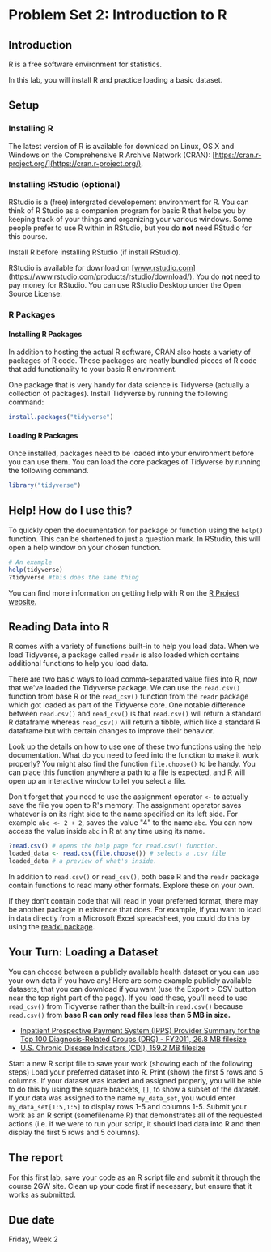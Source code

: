 # Problem Set 2: Introduction to R

## Introduction

R is a free software environment for statistics. 

In this lab, you will install R and practice loading a basic dataset.

## Setup

### Installing R

The latest version of R is available for download on Linux, OS X and Windows on the Comprehensive R Archive Network (CRAN): [https://cran.r-project.org/](https://cran.r-project.org/).

### Installing RStudio (optional)

RStudio is a (free) intergrated developement environment for R. You can think of R Studio as a companion program for basic R that helps you by keeping track of your things and organizing your various windows. Some people prefer to use R within in RStudio, but you do **not** need RStudio for this course.

Install R before installing RStudio (if install RStudio).

RStudio is available for download on [www.rstudio.com](https://www.rstudio.com/products/rstudio/download/). You do **not** need to pay money for RStudio. You can use RStudio Desktop under the Open Source License.

### R Packages

#### Installing R Packages

In addition to hosting the actual R software, CRAN also hosts a variety of packages of R code. These packages are neatly bundled pieces of R code that add functionality to your basic R environment.

One package that is very handy for data science is Tidyverse (actually a collection of packages). Install Tidyverse by running the following command:

```r
install.packages("tidyverse")
```

#### Loading R Packages

Once installed, packages need to be loaded into your environment before you can use them. You can load the core packages of Tidyverse by running the following command.

```r
library("tidyverse")
```

## Help! How do I use this?

To quickly open the documentation for package or function using the `help()` function. This can be shortened to just a question mark. In RStudio, this will open a help window on your chosen function.

```r
# An example
help(tidyverse)
?tidyverse #this does the same thing
```

You can find more information on getting help with R on the [R Project website.](https://www.r-project.org/help.html)


## Reading Data into R

R comes with a variety of functions built-in to help you load data. When we load Tidyverse, a package called `readr` is also loaded which contains additional functions to help you load data.

There are two basic ways to load comma-separated value files into R, now that we've loaded the Tidyverse package. We can use the `read.csv()` function from base R or the `read_csv()` function from the `readr` package which got loaded as part of the Tidyverse core. One notable difference between `read.csv()` and `read_csv()` is that `read.csv()` will return a standard R dataframe whereas `read_csv()` will return a tibble, which like a standard R dataframe but with certain changes to improve their behavior. 


Look up the details on how to use one of these two functions using the help documentation. What do you need to feed into the function to make it work properly? You might also find the function `file.choose()` to be handy. You can place this function anywhere a path to a file is expected, and R will open up an interactive window to let you select a file. 

Don't forget that you need to use the assignment operator `<-` to actually save the file you open to R's memory. The assignment operator saves whatever is on its right side to the name specified on its left side. For example `abc <- 2 + 2`, saves the value "4" to the name `abc`. You can now access the value inside `abc` in R at any time using its name.

```r
?read.csv() # opens the help page for read.csv() function.
loaded_data <- read.csv(file.choose()) # selects a .csv file
loaded_data # a preview of what's inside.
```

In addition to `read.csv()` or `read_csv()`, both base R and the `readr` package contain functions to read many other formats. Explore these on your own.

If they don't contain code that will read in your preferred format, there may be another package in existence that does. For example, if you want to load in data directly from a Microsoft Excel spreadsheet, you could do this by using the [readxl package](http://readxl.tidyverse.org/).

## Your Turn: Loading a Dataset

You can choose between a publicly available health dataset or you can use your own data if you have any! Here are some example publicly available datasets, that you can download if you want (use the Export > CSV button near the top right part of the page). If you load these, you'll need to use `read_csv()` from Tidyverse rather than the built-in `read.csv()` because `read.csv()` from **base R can only read files less than 5 MB in size.**

* [Inpatient Prospective Payment System (IPPS) Provider Summary for the Top 100 Diagnosis-Related Groups (DRG) - FY2011, 26.8 MB filesize](https://data.cms.gov/provider-summary-by-type-of-service/medicare-inpatient-hospitals/medicare-inpatient-hospitals-by-provider-and-service)
* [U.S. Chronic Disease Indicators (CDI), 159.2 MB filesize](https://chronicdata.cdc.gov/Chronic-Disease-Indicators/U-S-Chronic-Disease-Indicators-CDI-/g4ie-h725)

Start a new R script file to save your work (showing each of the following steps)
Load your preferred dataset into R. Print (show) the first 5 rows and 5 columns. If your dataset was loaded and assigned properly, you will be able to do this by using the square brackets, `[]`, to show a subset of the dataset. If your data was assigned to the name `my_data_set`, you would enter `my_data_set[1:5,1:5]` to display rows 1-5 and columns 1-5. Submit your work as an R script (somefilename.R) that demonstrates all of the requested actions (i.e. if we were to run your script, it should load data into R and then display the first 5 rows and 5 columns).

## The report

For this first lab, save your code as an R script file and submit it through the course 2GW site. Clean up your code first if necessary, but ensure that it works as submitted.

## Due date

Friday, Week 2
